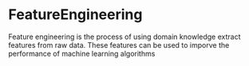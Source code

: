 # FeatureEngineering
Feature engineering is the process of using domain knowledge extract features from raw data. These features can be used to imporve the performance of machine learning algorithms
